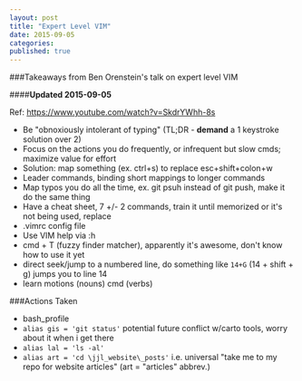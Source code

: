 ```yaml
---
layout: post
title: "Expert Level VIM"
date: 2015-09-05
categories: 
published: true
---
```


###Takeaways from Ben Orenstein's talk on expert level VIM

####**Updated 2015-09-05**

Ref: https://www.youtube.com/watch?v=SkdrYWhh-8s

* Be "obnoxiously intolerant of typing" (TL;DR - **demand** a 1 keystroke solution over 2)
* Focus on the actions you do frequently, or infrequent but slow cmds; maximize value for effort
 * Solution: map something (ex. ctrl+s) to replace esc+shift+colon+w
 * Leader commands, binding short mappings to longer commands
 * Map typos you do all the time, ex. git psuh instead of git push, make it do the same thing
* Have a cheat sheet, 7 +/- 2 commands, train it until memorized or it's not being used, replace
* .vimrc config file
* Use VIM help via :h
* cmd + T (fuzzy finder matcher), apparently it's awesome, don't know how to use it yet
* direct seek/jump to a numbered line, do something like `14+G` (14 + shift + g) jumps you to line 14
* learn motions (nouns) cmd (verbs)

###Actions Taken

* bash_profile
 * `alias gis = 'git status'` potential future conflict w/carto tools, worry about it when i get there
 * `alias lal = 'ls -al'`
 * `alias art = 'cd \jjl_website\_posts'` i.e. universal "take me to my repo for website articles" (art = "articles" abbrev.)
